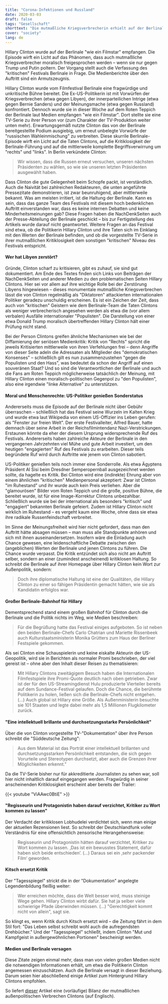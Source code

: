 ```yaml
---
title: "Corona-Infektionen und Russland"
date: 2020-03-03
draft: false
tags: "Gesellschaft"
shorttext: "Die mutmaßliche Kriegsverbrecherin erhielt auf der Berlinale einen Freispruch und wurde empfangen wie ein TV / Musik Star. Widerlich geht täglich."
cover: "society"
lang: de
---
```


Hillary Clinton wurde auf der Berlinale "wie ein Filmstar" empfangen. Die Episode wirft ein Licht auf das Phänomen, dass auch mutmaßliche Kriegsverbrecher moralisch freigesprochen werden – wenn sie nur gegen Trump und Putin poltern. Der Vorgang stellt auch die Verfassung des "kritischen" Festivals Berlinale in Frage. Die Medienberichte über den Auftritt sind ein Armutszeugnis.

Hillary Clinton wurde vom Filmfestival Berlinale eine fragwürdige und unkritische Bühne bereitet. Die Ex-US-Politikerin ist mit Vorwürfen der Kriegsverbrechen (etwa gegen Libyen), der innerparteilichen Intrige (etwa gegen Bernie Sanders) und der Meinungsmache (etwa gegen Russland) konfrontiert. Dennoch wurde sie in dieser Woche auf dem Roten Teppich der Berlinale laut Medien empfangen "wie ein Filmstar". Dort stellte sie eine TV-Serie zu ihrer Person vor (zum Charakter der TV-Produktion weiter unten mehr). Erwartungsgemäß nutzte Clinton das von der Berlinale bereitgestellte Podium ausgiebig, um erneut unbelegte Vorwürfe der "russischen Wahleinmischung" zu verbreiten. Diese skurrile Berlinale-Episode wirft ein Licht auf die Taten Clintons, auf die Kritiklosigkeit der Berlinale-Führung und auf die mittlerweile komplette Begriffsverwirrung um "rechts" und "links". In Berlin verkündete Clinton:

> Wir wissen, dass die Russen erneut versuchen, unseren nächsten Präsidenten zu wählen, so wie sie unseren letzten Präsidenten ausgewählt haben.

Dass Clinton die gute Gelegenheit beim Schopfe packt, ist verständlich. Auch die Naivität bei zahlreichen Redakteuren, die unten angeführte Pressezitate demonstrieren, ist zwar beunruhigend, aber mittlerweile bekannt. Was am meisten irritiert, ist die Haltung der Berlinale. Kann es sein, dass das ganze Team des Festivals mit diesem hoch bedenklichen Auftritt einverstanden war, dass es keine internen Debatten und keine Minderheitsmeinungen gab? Diese Fragen haben die NachDenkSeiten auch der Presse-Abteilung der Berlinale geschickt – bis zur Fertigstellung des Artikels wurde darauf nicht geantwortet. Weitere Fragen an das Festival sind etwa, ob die Politikerin Hillary Clinton und ihre Taten sich im Einklang mit den Werten der Berlinale befinden, und ob die vorgestellte TV-Serie in ihrer mutmaßlichen Kritiklosigkeit dem sonstigen "kritischen" Niveau des Festivals entspricht.

#### Wer hat Libyen zerstört?

Gründe, Clinton scharf zu kritisieren, gibt es zuhauf, sie sind gut dokumentiert. Am Ende des Textes finden sich Links von Beiträgen der NachDenkSeiten und anderer Medien zu den problematischen Seiten Hillary Clintons. Hier sei vor allem auf ihre wichtige Rolle bei der Zerstörung Libyens hingewiesen – dieses monumentale mutmaßliche Kriegsverbrechen lässt die von Clinton regelmäßig als "Diktatoren" attackierten internationalen Politiker geradezu unschuldig erscheinen. Es ist ein Zeichen der Zeit, dass auch von "kritischen" Geistern wie dem Berlinale-Team die Taten Clintons als weniger verbrecherisch angesehen werden als etwa die (vor allem verbalen) Ausfälle internationaler "Populisten". Die Darstellung von einer etwa Donald Trump moralisch übertreffenden Hillary Clinton hält einer Prüfung nicht stand.

Bei der Person Clintons greifen ähnliche Mechanismen wie bei der Diffamierung der seriösen Medienkritik: Kritik von "Rechts" spricht die jeweils Kritisierten mittlerweile von ihren Verfehlungen frei – denn Angriffe von dieser Seite adeln die Adressaten als Mitglieder des "demokratischen Konsenses" – schließlich gilt es nun zusammenzustehen "gegen die Populisten und den Hass", was bedeutet da schon der Angriff auf einen souveränen Staat? Und so sind die Verantwortlichen der Berlinale und auch die Fans am Roten Teppich möglicherweise tatsächlich der Meinung, mit Hillary Clinton einen moralisch-politischen Gegenpol zu "den Populisten", also eine irgendwie "linke Alternative" zu unterstützen.

#### Moral und Menschenrechte: US-Politiker genießen Sonderstatus

Andererseits muss die Episode auf der Berlinale nicht über Gebühr überraschen – schließlich hat das Festival seine Wurzeln im Kalten Krieg und wurde etwa laut Wikipedia von einem US-Offizier ins Leben gerufen: als "Fenster zur freien Welt". Der erste Festivalleiter, Alfred Bauer, hatte demnach über seine Arbeit in der Reichsfilmintendanz Nazi-Verstrickungen. Erstaunen könnte da eher der diesem Ursprung widersprechende Ruf des Festivals. Andererseits haben zahlreiche Akteure der Berlinale in den vergangenen Jahrzehnten viel Mühe und gute Arbeit investiert, um den heutigen "engagierten" Ruf des Festivals zu erarbeiten. Dieser teils begründete Ruf wird durch Auftritte wie jenem von Clinton sabotiert.

US-Politiker genießen teils noch immer eine Sonderrolle. Als etwa Ägyptens Präsident Al Sisi beim Dresdner Semperopernball ausgezeichnet werden sollte, da hagelte es Kritik. Bei Clinton wird eine (indirekte) Ehrung aber von einem ähnlichen "kritischen" Medienpersonal akzeptiert: Zwar ist Clinton "im Ruhestand" und ihr wurde auch kein Preis verliehen. Aber die "glamourösen" Bilder vom Roten Teppich und die große, positive Bühne, die bereitet wurde, ist für eine Image-Korrektur Clintons unbezahlbar. Schließlich wurde sie bei der international als besonders "kritisch" und "engagiert" bekannten Berlinale gefeiert. Zudem ist Hillary Clinton nicht wirklich im Ruhestand – es vergeht kaum eine Woche, ohne dass sie etwa ihre radikale Russenfeindschaft verbreitet.

Im Sinne der Meinungsfreiheit wird hier nicht gefordert, dass man den Auftritt hätte absagen müssen – man muss alle Standpunkte anhören und sich mit ihnen auseinandersetzen. Insofern wäre die Einladung auch Chance gewesen, eine leidenschaftliche Debatte zwischen den (angeblichen) Werten der Berlinale und jenen Clintons zu führen. Die Chance wurde verpasst. Die Kritik entzündet sich also nicht am Auftritt selber, sondern an einer (zumindest anscheinend) kritiklosen Haltung. So schreibt die Berlinale auf ihrer Homepage über Hillary Clinton kein Wort zur Außenpolitik, sondern:

> Doch ihre diplomatische Haltung ist eine der Qualitäten, die Hillary Clinton zu einer so fähigen Präsidentin gemacht hätten, wie sie als Kandidatin erfolglos war.

#### Großer Berlinale-Bahnhof für Hillary

Dementsprechend stand einem großen Bahnhof für Clinton durch die Berlinale und die Politik nichts im Weg, wie Medien beschreiben:

> Für die Begrüßung hatte das Festival einiges aufgeboten. So ist neben den beiden Berlinale-Chefs Carlo Chatrian und Mariette Rissenbeek auch Kulturstaatsministerin Monika Grütters zum Haus der Berliner Festspiele gekommen.

Als sei Clinton eine Schauspielerin und keine eiskalte Akteurin der US-Geopolitik, wird sie in Berichten als normaler Promi beschrieben, der viel gereist ist – ohne aber den Inhalt dieser Reisen zu thematisieren:

> Mit Hillary Clintons zweitägigem Besuch haben die Internationalen Filmfestspiele ihre Promi-Quote deutlich nach oben getrieben. Zwar ist der für den US-Streamingdienst Hulu produzierte Vierteiler bereits auf dem Sundance-Festival gelaufen. Doch die Chance, die berühmte Politikerin zu holen, ließen sich die Berlinale-Chefs nicht entgehen. (…) Auch global ist Hillary eine Größe. Als Außenministerin besuchte sie 101 Staaten und legte dabei mehr als 1,5 Millionen Flugkilometer zurück.


#### "Eine intellektuell brillante und durchsetzungsstarke Persönlichkeit"

Über die von Clinton vorgestellte TV-"Dokumentation" über ihre Person schreibt die "Süddeutsche Zeitung":

> Aus dem Material ist das Porträt einer intellektuell brillanten und durchsetzungsstarken Persönlichkeit entstanden, die sich gegen Vorurteile und Stereotypen durchsetzt, aber auch die Grenzen ihrer Möglichkeiten erkennt."

Da die TV-Serie bisher nur für akkreditierte Journalisten zu sehen war, soll hier nicht inhaltlich darauf eingegangen werden. Fragwürdig in seiner anscheinenden Kritiklosigkeit erscheint aber bereits der Trailer:

{{< youtube "ViAAwc0BtiE" >}}

#### "Regisseurin und Protagonistin haben darauf verzichtet, Kritiker zu Wort kommen zu lassen"

Der Verdacht der kritiklosen Lobhudelei verdichtet sich, wenn man einige der aktuellen Rezensionen liest. So schreibt der Deutschlandfunk voller Verständnis für eine offensichtlich zensorische Herangehensweise:

> Regisseurin und Protagonistin hätten darauf verzichtet, Kritiker zu Wort kommen zu lassen. ‚Das ist ein bewusstes Statement, dafür haben sich beide entschieden’. (…) Daraus sei ein ‚sehr packender Film‘ geworden.

#### Kitsch ersetzt Kritik

Der "Tagesspiegel" strickt die in der "Dokumentation" angelegte Legendenbildung fleißig weiter:

> Wer erreichen möchte, dass die Welt besser wird, muss steinige Wege gehen. Hillary Clinton wirbt dafür. Sie hat ja selber viele schwierige Pfade überwinden müssen. (…) "Gerechtigkeit kommt nicht von allein", sagt sie.

So klingt es, wenn Kritik durch Kitsch ersetzt wird – die Zeitung fährt in dem Stil fort: "Das Leben selbst schreibt wohl auch die aufregendsten Drehbücher." Und der "Tagesspiegel" schließt, indem Clinton "Mut und Kampfgeist in außergewöhnlichen Portionen" bescheinigt werden.

#### Medien und Berlinale versagen

Diese Zitate zeigen einmal mehr, dass man von vielen großen Medien nicht die notwendigen Informationen erhält, um etwa die Politikerin Clinton angemessen einzuschätzen. Auch die Berlinale versagt in dieser Beziehung. Darum seien hier abschließend einige Artikel zum Hintergrund Hillary Clintons empfohlen.

So liefert [dieser](https://www.counterpunch.org/2015/02/11/the-warmongering-record-of-hillary-clinton/ "The Warmongering Record of Hillary Clinton") Artikel eine (vorläufige) Bilanz der mutmaßlichen außenpolitischen Verbrechen Clintons (auf Englisch).
